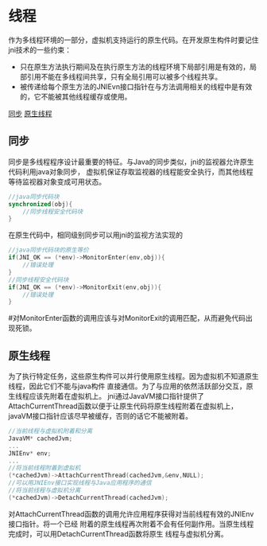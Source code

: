 # 线程
作为多线程环境的一部分，虚拟机支持运行的原生代码。在开发原生构件时要记住jni技术的一些约束：
* 只在原生方法执行期间及在执行原生方法的线程环境下局部引用是有效的，局部引用不能在多线程间共享，只有全局引用可以被多个线程共享。
* 被传递给每个原生方法的JNIEvn接口指针在与方法调用相关的线程中是有效的，它不能被其他线程缓存或使用。

[同步](#同步)
[原生线程](#原生线程)

## 同步
同步是多线程程序设计最重要的特征。与Java的同步类似，jni的监视器允许原生代码利用java对象同步，
虚拟机保证存取监视器的线程能安全执行，而其他线程等待监视器对象变成可用状态。

~~~ java
//java同步代码块
synchronized(obj){
    //同步线程安全代码块
}
~~~

在原生代码中，相同级别同步可以用jni的监视方法实现的
~~~ c
//java同步代码块的原生等价
if(JNI_OK == (*env)->MonitorEnter(env,obj)){
    //错误处理
}
//同步线程安全代码块
if(JNI_OK == (*env)->MonitorExit(env,obj)){
    //错误处理
}
~~~
#对MonitorEnter函数的调用应该与对MonitorExit的调用匹配，从而避免代码出现死锁。


## 原生线程
为了执行特定任务，这些原生构件可以并行使用原生线程。因为虚拟机不知道原生线程，因此它们不能与java构件
直接通信。为了与应用的依然活跃部分交互，原生线程应该先附着在虚拟机上。
jni通过JavaVM接口指针提供了AttachCurrentThread函数以便于让原生代码将原生线程附着在虚拟机上，
javaVM接口指针应该尽早被缓存，否则的话它不能被附着。

~~~ c
//当前线程与虚拟机附着和分离
JavaVM* cachedJvm;
...
JNIEnv* env;
...
//将当前线程附着到虚拟机
(*cachedJvm)->AttachCurrentThread(cachedJvm,&env,NULL);
//可以用JNIEnv接口实现线程与Java应用程序的通信
//将当前线程与虚拟机分离
(*cachedJvm)->DetachCurrentThread(cachedJvm);
~~~

对AttachCurrentThread函数的调用允许应用程序获得对当前线程有效的JNIEnv接口指针。将一个已经
附着的原生线程再次附着不会有任何副作用。当原生线程完成时，可以用DetachCurrentThread函数将原生
线程与虚拟机分离。